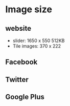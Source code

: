 # Image size 

## website

* slider:        1650 x 550    512KB
* Tile images:   370 x 222

## Facebook

## Twitter

## Google Plus
